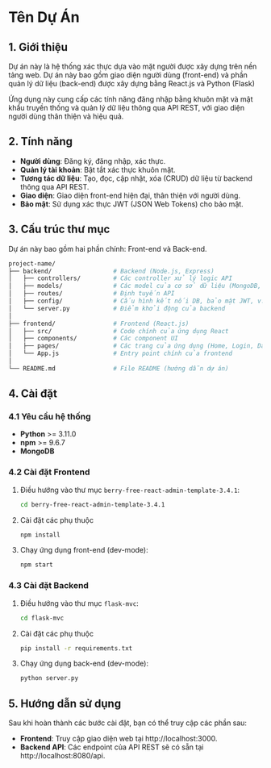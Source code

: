 # Tên Dự Án

## 1. Giới thiệu

Dự án này là hệ thống xác thực dựa vào mặt người được xây dựng trên nền tảng web. Dự án này bao gồm giao diện người dùng (front-end) và phần quản lý dữ liệu (back-end) được xây dựng bằng React.js và Python (Flask)

Ứng dụng này cung cấp các tính năng đăng nhập bằng khuôn mặt và mật khẩu truyền thống và quản lý dữ liệu thông qua API REST, với giao diện người dùng thân thiện và hiệu quả.

## 2. Tính năng

- **Người dùng**: Đăng ký, đăng nhập, xác thực.
- **Quản lý tài khoản**: Bật tắt xác thực khuôn mặt.
- **Tương tác dữ liệu**: Tạo, đọc, cập nhật, xóa (CRUD) dữ liệu từ backend thông qua API REST.
- **Giao diện**: Giao diện front-end hiện đại, thân thiện với người dùng.
- **Bảo mật**: Sử dụng xác thực JWT (JSON Web Tokens) cho bảo mật.

## 3. Cấu trúc thư mục

Dự án này bao gồm hai phần chính: Front-end và Back-end.

```bash
project-name/
├── backend/                 # Backend (Node.js, Express)
│   ├── controllers/         # Các controller xử lý logic API
│   ├── models/              # Các model của cơ sở dữ liệu (MongoDB, SQL)
│   ├── routes/              # Định tuyến API
│   ├── config/              # Cấu hình kết nối DB, bảo mật JWT, v.v.
│   └── server.py            # Điểm khởi động của backend
│
├── frontend/                # Frontend (React.js)
│   ├── src/                 # Code chính của ứng dụng React
│   ├── components/          # Các component UI
│   ├── pages/               # Các trang của ứng dụng (Home, Login, Dashboard)
│   └── App.js               # Entry point chính của frontend
│
└── README.md                # File README (hướng dẫn dự án)
```
## 4. Cài đặt

### 4.1 Yêu cầu hệ thống
- **Python** >= 3.11.0
- **npm** >= 9.6.7
- **MongoDB** 

### 4.2 Cài đặt Frontend
1. Điều hướng vào thư mục `berry-free-react-admin-template-3.4.1`:
   ```bash
   cd berry-free-react-admin-template-3.4.1
   ```
2. Cài đặt các phụ thuộc 
   ```bash
   npm install
   ```
3. Chạy ứng dụng front-end (dev-mode): 
   ```bash
   npm start
   ```
### 4.3 Cài đặt Backend
1. Điều hướng vào thư mục `flask-mvc`:
   ```bash
   cd flask-mvc
   ```
2. Cài đặt các phụ thuộc 
   ```bash
   pip install -r requirements.txt
   ```
3. Chạy ứng dụng back-end (dev-mode): 
   ```bash
   python server.py
   ```
## 5. Hướng dẫn sử dụng
Sau khi hoàn thành các bước cài đặt, bạn có thể truy cập các phần sau:

- **Frontend**: Truy cập giao diện web tại http://localhost:3000.
- **Backend API**: Các endpoint của API REST sẽ có sẵn tại http://localhost:8080/api.